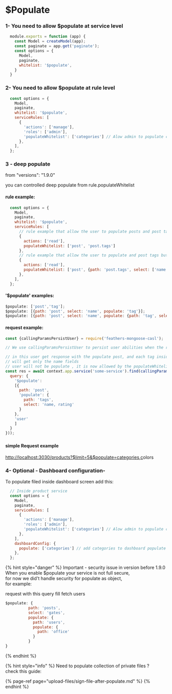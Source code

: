 # $Populate

### 1- You need to allow $populate at service level

```javascript
  module.exports = function (app) {
    const Model = createModel(app);
    const paginate = app.get('paginate');
    const options = {
      Model,
      paginate,
      whitelist: '$populate',
    }
  }
```

### 2- You need to allow $populate at rule level

```javascript
  const options = {
    Model,
    paginate,
    whitelist: '$populate',
    serviceRules: [
      {
        'actions': ['manage'],
        'roles': ['admin'],
        'populateWhitelist': ['categories'] // Alow admin to populate categories
      },
    ],
  };
```

### 3 - deep populate 

from "versions": "1.9.0"

you can  controlled deep populate from rule.populateWhitelist

#### rule example:

```javascript
  const options = {
    Model,
    paginate,
    whitelist: '$populate',
    serviceRules: [
      // rule example that allow the user to populate posts and post tags
      {
        actions: ['read'],
        populateWhitelist: ['post', 'post.tags']
      },
      // rule example that allow the user to populate and post tags but select only the tag name
      {
        actions: ['read'],
        populateWhitelist: ['post', {path: 'post.tags', select: ['name']}]
      },
    ],
  };
```

#### '$populate' examples:

```javascript
$populate: ['post','tag'];
$populate: [{path: 'post', select: 'name', populate: 'tag'}];
$populate: [{path: 'post', select: 'name', populate: {path: 'tag', select: 'name'}];
```

#### request example:

```javascript
const {callingParamsPersistUser} = require('feathers-mongoose-casl');

// We use callingParamsPersistUser to persist user abilities when the request call from the server

// in this user get response with the populate post, and each tag inside the post will be populate but he
// will get only the name fields
// user will not be populate , it is now allowed by the populateWhitelist
const res = await context.app.service('some-service').find(callingParamsPersistUser(context.params, {
  query: {
    '$populate':
    [{
      path: 'post',
      'populate': {
        path: 'tags',
        select: 'name, rating'
      }
    },
    'user'
    ]
  }
}));
```

### 

#### simple Request example

[http://localhost:3030/products?$limit=5&$populate=categories,c](http://localhost:3030/trainings?$limit=5&$populate=players,trainers)olors

### 4- Optional - Dashboard configuration-

To populate filed inside  dashboard screen add this:

```javascript
  // Inside product service
  const options = {
    Model,
    paginate,
    serviceRules: [
      {
        'actions': ['manage'],
        'roles': ['admin'],
        'populateWhitelist': ['categories'] // Alow admin to populate categories
      },
    ],
    dashboardConfig: {
      populate: ['categories'] // add categories to dashboard populate query
    },
  };
```

{% hint style="danger" %}
Important - security issue in version before 1.9.0  
When you enable $populate your service is not full secure,  
for now we did't handle security for populate as object,  
for example:

request with this query fill fetch users

```javascript
$populate: {
          path: 'posts',
          select: 'gates',
          populate: {
            path: 'users',
            populate: {
              path: 'office'
            }
          }
}
```
{% endhint %}

{% hint style="info" %}
Need to populate collection of private files ?  
check this guide:  


{% page-ref page="upload-files/sign-file-after-populate.md" %}
{% endhint %}

